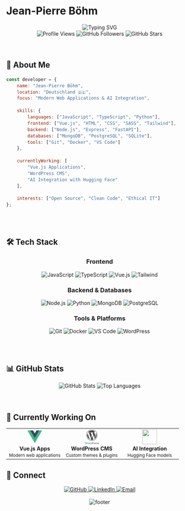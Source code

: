# Jean-Pierre Böhm


<div align="center">
  <img src="https://readme-typing-svg.herokuapp.com?font=Inter&size=24&pause=1000&color=2563EB&center=true&vCenter=true&width=600&lines=Full-Stack+Developer+%F0%9F%92%BB;Open+Source+Enthusiast+%F0%9F%8C%9F;AI+%26+Web+Technologies+%F0%9F%A4%96" alt="Typing SVG" />
</div>

<div align="center">
  <img src="https://komarev.com/ghpvc/?username=jpboehm&label=Profile%20views&color=2563EB&style=for-the-badge" alt="Profile Views" />
  <img src="https://img.shields.io/github/followers/jpboehm?label=Followers&style=for-the-badge&color=2563EB" alt="GitHub Followers">
  <img src="https://img.shields.io/github/stars/jpboehm?label=Stars&style=for-the-badge&color=2563EB" alt="GitHub Stars">
</div>

<br/>
<br/>

## 🚀 About Me


```javascript
const developer = {
    name: "Jean-Pierre Böhm",
    location: "Deutschland 🇩🇪",
    focus: "Modern Web Applications & AI Integration",
    
    skills: {
        languages: ["JavaScript", "TypeScript", "Python"],
        frontend: ["Vue.js", "HTML", "CSS", "SASS", "Tailwind"],
        backend: ["Node.js", "Express", "FastAPI"],
        databases: ["MongoDB", "PostgreSQL", "SQLite"],
        tools: ["Git", "Docker", "VS Code"]
    },
    
    currentlyWorking: [
        "Vue.js Applications",
        "WordPress CMS",
        "AI Integration with Hugging Face"
    ],
    
    interests: ["Open Source", "Clean Code", "Ethical IT"]
};
```

<br/>
<br/>

## 🛠️ Tech Stack

<div align="center">

### Frontend
<p>
  <img src="https://img.shields.io/badge/JavaScript-F7DF1E?style=for-the-badge&logo=javascript&logoColor=black" alt="JavaScript"/>
  <img src="https://img.shields.io/badge/TypeScript-3178C6?style=for-the-badge&logo=typescript&logoColor=white" alt="TypeScript"/>
  <img src="https://img.shields.io/badge/Vue.js-4FC08D?style=for-the-badge&logo=vue.js&logoColor=white" alt="Vue.js"/>
  <img src="https://img.shields.io/badge/Tailwind_CSS-38B2AC?style=for-the-badge&logo=tailwind-css&logoColor=white" alt="Tailwind"/>
</p>

### Backend & Databases
<p>
  <img src="https://img.shields.io/badge/Node.js-339933?style=for-the-badge&logo=node.js&logoColor=white" alt="Node.js"/>
  <img src="https://img.shields.io/badge/Python-3776AB?style=for-the-badge&logo=python&logoColor=white" alt="Python"/>
  <img src="https://img.shields.io/badge/MongoDB-47A248?style=for-the-badge&logo=mongodb&logoColor=white" alt="MongoDB"/>
  <img src="https://img.shields.io/badge/PostgreSQL-336791?style=for-the-badge&logo=postgresql&logoColor=white" alt="PostgreSQL"/>
</p>

### Tools & Platforms
<p>
  <img src="https://img.shields.io/badge/Git-F05032?style=for-the-badge&logo=git&logoColor=white" alt="Git"/>
  <img src="https://img.shields.io/badge/Docker-2496ED?style=for-the-badge&logo=docker&logoColor=white" alt="Docker"/>
  <img src="https://img.shields.io/badge/VS_Code-007ACC?style=for-the-badge&logo=visual-studio-code&logoColor=white" alt="VS Code"/>
  <img src="https://img.shields.io/badge/WordPress-21759B?style=for-the-badge&logo=wordpress&logoColor=white" alt="WordPress"/>
</p>

</div>

<br/>
<br/>

## 📊 GitHub Stats

<div align="center">
  <picture>
    <source media="(prefers-color-scheme: dark)" srcset="https://github-readme-stats.vercel.app/api?username=jpboehm&show_icons=true&theme=tokyonight&hide_border=true&count_private=true">
    <img src="https://github-readme-stats.vercel.app/api?username=jpboehm&show_icons=true&theme=default&hide_border=true&count_private=true" alt="GitHub Stats" height="180">
  </picture>
  
  <picture>
    <source media="(prefers-color-scheme: dark)" srcset="https://github-readme-stats.vercel.app/api/top-langs/?username=jpboehm&theme=tokyonight&hide_border=true&layout=compact&langs_count=6">
    <img src="https://github-readme-stats.vercel.app/api/top-langs/?username=jpboehm&theme=default&hide_border=true&layout=compact&langs_count=6" alt="Top Languages" height="180">
  </picture>
</div>

<br/>
<br/>

## 🎯 Currently Working On

<div align="center">
  <table>
    <tr>
      <td align="center" width="33%">
        <img src="https://raw.githubusercontent.com/devicons/devicon/master/icons/vuejs/vuejs-original.svg" width="40" height="40"/>
        <br/><strong>Vue.js Apps</strong>
        <br/><small>Modern web applications</small>
      </td>
      <td align="center" width="33%">
        <img src="https://raw.githubusercontent.com/devicons/devicon/master/icons/wordpress/wordpress-original.svg" width="40" height="40"/>
        <br/><strong>WordPress CMS</strong>
        <br/><small>Custom themes & plugins</small>
      </td>
      <td align="center" width="34%">
        <img src="https://huggingface.co/front/assets/huggingface_logo-noborder.svg" width="40" height="40"/>
        <br/><strong>AI Integration</strong>
        <br/><small>Hugging Face models</small>
      </td>
    </tr>
  </table>
</div>

## 🤝 Connect

<div align="center">
  <a href="https://github.com/jpboehm">
    <img src="https://img.shields.io/badge/GitHub-181717?style=for-the-badge&logo=github&logoColor=white" alt="GitHub"/>
  </a>
  <a href="https://www.linkedin.com/in/jean-pierre-b%C3%B6hm-3996a5155/">
    <img src="https://img.shields.io/badge/LinkedIn-0A66C2?style=for-the-badge&logo=linkedin&logoColor=white" alt="LinkedIn"/>
  </a>
  <a href="mailto:moin@jpboehm.de">
    <img src="https://img.shields.io/badge/Email-EA4335?style=for-the-badge&logo=gmail&logoColor=white" alt="Email"/>
  </a>
</div>

<br/>

<div align="center">
  <img src="https://capsule-render.vercel.app/api?type=waving&color=0:2563EB,100:7C3AED&height=100&section=footer" alt="footer"/>
</div>

